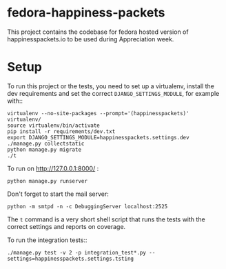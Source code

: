 # fedora-happiness-packets

This project contains the codebase for fedora hosted version of happinesspackets.io to be used during Appreciation week.

# Setup

To run this project or the tests, you need to set up a virtualenv, install the dev requirements and set
the correct ``DJANGO_SETTINGS_MODULE``, for example with::

    virtualenv --no-site-packages --prompt='(happinesspackets)' virtualenv/
    source virtualenv/bin/activate
    pip install -r requirements/dev.txt
    export DJANGO_SETTINGS_MODULE=happinesspackets.settings.dev
    ./manage.py collectstatic
    python manage.py migrate
    ./t

To run on http://127.0.0.1:8000/ :

    python manage.py runserver

Don't forget to start the mail server:

    python -m smtpd -n -c DebuggingServer localhost:2525

The ``t`` command is a very short shell script that runs the tests with the correct settings and reports on coverage.

To run the integration tests::

    ./manage.py test -v 2 -p integration_test*.py --settings=happinesspackets.settings.tsting
